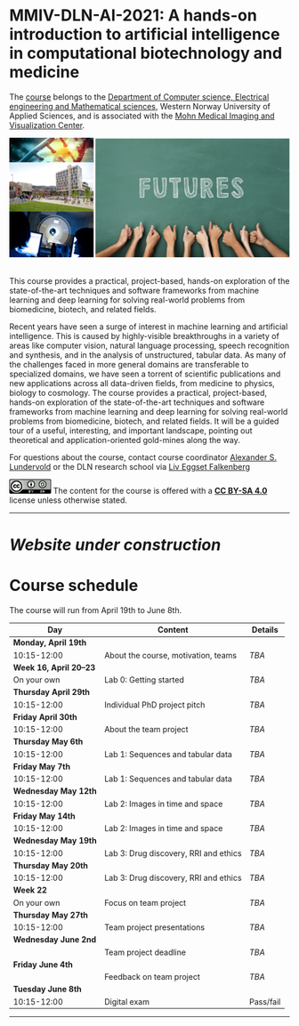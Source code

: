 # MMIV-DLN-AI-2021: A hands-on introduction to artificial intelligence in computational biotechnology and medicine 

The [course](https://www.digitallifenorway.org/research-school/events/a-hands-on-introduction-to-artificial-intelligence.html) belongs to the [Department of Computer science, Electrical engineering and Mathematical sciences](https://www.hvl.no/en/about/management/faculty-of-engineering-and-science/department-of-computer-science-electrical-engineering-and-mathematical-sciences-ny-side), Western Norway University of Applied Sciences, and is associated with the [Mohn Medical Imaging and Visualization Center](https://mmiv.no/).

<div style="text-align:center"><img src="./assets/dln-ai_logo.png" width="600"></div> <br>

This course provides a practical, project-based, hands-on exploration of the state-of-the-art techniques and software frameworks from machine learning and deep learning for solving real-world problems from biomedicine, biotech, and related fields. 

Recent years have seen a surge of interest in machine learning and artificial intelligence. This is caused by highly-visible breakthroughs in a variety of areas like computer vision, natural language processing, speech recognition and synthesis, and in the analysis of unstructured, tabular data. As many of the challenges faced in more general domains are transferable to specialized domains, we have seen a torrent of scientific publications and new applications across all data-driven fields, from medicine to physics, biology to cosmology. The course provides a practical, project-based, hands-on exploration of the state-of-the-art techniques and software frameworks from machine learning and deep learning for solving real-world problems from biomedicine, biotech, and related fields. It will be a guided tour of a useful, interesting, and important landscape, pointing out theoretical and application-oriented gold-mines along the way. 

For questions about the course, contact course coordinator [Alexander S. Lundervold](https://www.hvl.no/en/employee/?user=3610493) or the DLN research school via [Liv Eggset Falkenberg](liv.falkenberg@ntnu.no)



<img src="./assets/cc_by_sa.png" width="75"> The content for the course is offered with a <b><a href="http://creativecommons.org/licenses/by-sa/4.0">CC BY-SA 4.0</a></b> license unless otherwise stated.


______________________________________________________


# _Website under construction_

# Course schedule

The course will run from April 19th to June 8th. 

| Day       |  Content  | Details  
|------------|------------|-----------------------------------------------------------
|**Monday, April 19th**|                                                  |               |
|10:15-12:00 | About the course, motivation, teams | _TBA_| 
|**Week 16, April 20&ndash;23**|                                                |               |
|On your own | Lab 0: Getting started| _TBA_ | 
|**Thursday April 29th**|                                                  |               |
|10:15-12:00 | Individual PhD project pitch | _TBA_ | 
|**Friday April 30th**|                                                  |               |
|10:15-12:00 | About the team project | _TBA_ | 
|**Thursday May 6th**|                                                  |               |
|10:15-12:00 | Lab 1: Sequences and tabular data | _TBA_ | 
|**Friday May 7th**|                                                  |               |
|10:15-12:00 | Lab 1: Sequences and tabular data | _TBA_ | 
|**Wednesday May 12th**|                                                  |               |
|10:15-12:00 | Lab 2: Images in time and space | _TBA_ | 
|**Friday May 14th**|                                                  |               |
|10:15-12:00 | Lab 2: Images in time and space | _TBA_ |
|**Wednesday May 19th**|                                                  |               |
|10:15-12:00 | Lab 3: Drug discovery, RRI and ethics | _TBA_ | 
|**Thursday May 20th**|                                                  |               |
|10:15-12:00 | Lab 3: Drug discovery, RRI and ethics | _TBA_ | 
|**Week 22**|                                                  |               |
|On your own | Focus on team project | _TBA_ | 
|**Thursday May 27th**|                                                  |               |
|10:15-12:00 | Team project presentations |_TBA_| 
|**Wednesday June 2nd**|                                                  |               |
| | Team project deadline | _TBA_| 
|**Friday June 4th**|                                                  |               |
| | Feedback on team project | _TBA_| 
|**Tuesday June 8th**|                                                  |               |
|10:15-12:00 | Digital exam | Pass/fail| 



______________________________________________________
